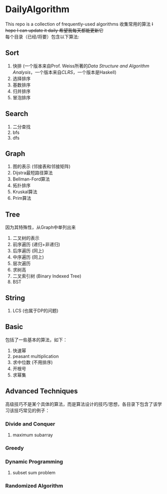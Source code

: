 # DailyAlgorithm
This repo is a collection of frequently-used algorithms 收集常用的算法
~~I hope I can update it daily 希望我每天都能更新它~~  
每个目录（已经/将要）包含以下算法:  
## Sort  
1. 快排 (一个版本来自Prof. Weiss所著的*Data Structure and Algorithm Analysis*，一个版本来自*CLRS*，一个版本是Haskell)  
2. 选择排序  
3. 基数排序  
4. 归并排序  
5. 冒泡排序  
## Search    
1. 二分查找  
2. bfs
3. dfs  
## Graph  
1. 图的表示 (邻接表和邻接矩阵)
2. Dijstra最短路径算法
3. Bellman-Ford算法
4. 拓扑排序
5. Kruskal算法
6. Prim算法  
## Tree  
因为其特殊性，从Graph中单列出来  
1. 二叉树的表示
2. 前序遍历 (递归+非递归)  
3. 后序遍历 (同上)  
4. 中序遍历 (同上) 
5. 层次遍历  
6. 求树高  
7. 二叉索引树 (Binary Indexed Tree)
8. BST
## String  
1. LCS (也属于DP的问题)
## Basic
包括了一些基本的算法，如下：
1. 快速幂  
2. peasant multiplication  
3. 求中位数 (不用排序)  
4. 开根号
5. 求幂集
## Advanced Techniques  
高级技巧不是某个具体的算法，而是算法设计的技巧/思想，各目录下包含了该学习该技巧常见的例子：
### Divide and Conquer
1. maximum subarray
### Greedy
### Dynamic Programming
1. subset sum problem
### Randomized Algorithm
